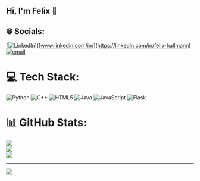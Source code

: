 ## Hi, I'm Felix 👋

## 🌐 Socials:
[![LinkedIn](https://img.shields.io/badge/LinkedIn-%230077B5.svg?logo=linkedin&logoColor=white)]([www.linkedin.com/in/](https://linkedin.com/in/felix-hallmann) [![email](https://img.shields.io/badge/Email-D14836?logo=gmail&logoColor=white)](mailto:felixhallmann557@gmail.com) 

# 💻 Tech Stack:
![Python](https://img.shields.io/badge/python-3670A0?style=for-the-badge&logo=python&logoColor=ffdd54) ![C++](https://img.shields.io/badge/c++-%2300599C.svg?style=for-the-badge&logo=c%2B%2B&logoColor=white) ![HTML5](https://img.shields.io/badge/html5-%23E34F26.svg?style=for-the-badge&logo=html5&logoColor=white) ![Java](https://img.shields.io/badge/java-%23ED8B00.svg?style=for-the-badge&logo=openjdk&logoColor=white) ![JavaScript](https://img.shields.io/badge/javascript-%23323330.svg?style=for-the-badge&logo=javascript&logoColor=%23F7DF1E) ![Flask](https://img.shields.io/badge/flask-%23000.svg?style=for-the-badge&logo=flask&logoColor=white)
# 📊 GitHub Stats:
![](https://github-readme-stats.vercel.app/api?username=FelixHAUD&theme=dark&hide_border=false&include_all_commits=false&count_private=false)<br/>
![](https://nirzak-streak-stats.vercel.app/?user=FelixHAUD&theme=dark&hide_border=false)<br/>
![](https://github-readme-stats.vercel.app/api/top-langs/?username=FelixHAUD&theme=dark&hide_border=false&include_all_commits=false&count_private=false&layout=compact)

---
[![](https://visitcount.itsvg.in/api?id=FelixHAUD&icon=0&color=0)](https://visitcount.itsvg.in)

<!-- Proudly created with GPRM ( https://gprm.itsvg.in ) -->
